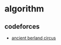 # algorithm

## codeforces

- [ancient berland circus](https://github.com/sooheesh/algorithm/tree/master/codeforces/ancient_berland_circus)
